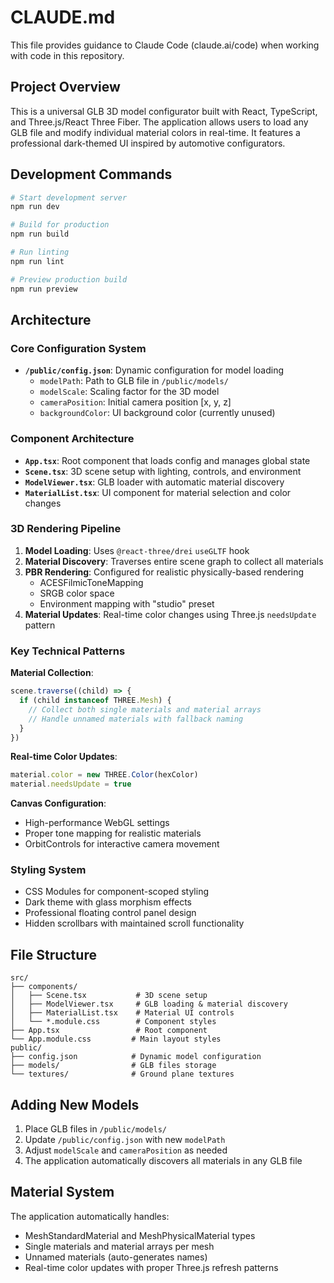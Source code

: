 # CLAUDE.md

This file provides guidance to Claude Code (claude.ai/code) when working with code in this repository.

## Project Overview

This is a universal GLB 3D model configurator built with React, TypeScript, and Three.js/React Three Fiber. The application allows users to load any GLB file and modify individual material colors in real-time. It features a professional dark-themed UI inspired by automotive configurators.

## Development Commands

```bash
# Start development server
npm run dev

# Build for production  
npm run build

# Run linting
npm run lint

# Preview production build
npm run preview
```

## Architecture

### Core Configuration System
- **`/public/config.json`**: Dynamic configuration for model loading
  - `modelPath`: Path to GLB file in `/public/models/`
  - `modelScale`: Scaling factor for the 3D model
  - `cameraPosition`: Initial camera position [x, y, z]
  - `backgroundColor`: UI background color (currently unused)

### Component Architecture
- **`App.tsx`**: Root component that loads config and manages global state
- **`Scene.tsx`**: 3D scene setup with lighting, controls, and environment
- **`ModelViewer.tsx`**: GLB loader with automatic material discovery
- **`MaterialList.tsx`**: UI component for material selection and color changes

### 3D Rendering Pipeline
1. **Model Loading**: Uses `@react-three/drei` `useGLTF` hook
2. **Material Discovery**: Traverses entire scene graph to collect all materials
3. **PBR Rendering**: Configured for realistic physically-based rendering
   - ACESFilmicToneMapping
   - SRGB color space
   - Environment mapping with "studio" preset
4. **Material Updates**: Real-time color changes using Three.js `needsUpdate` pattern

### Key Technical Patterns

**Material Collection**:
```typescript
scene.traverse((child) => {
  if (child instanceof THREE.Mesh) {
    // Collect both single materials and material arrays
    // Handle unnamed materials with fallback naming
  }
})
```

**Real-time Color Updates**:
```typescript
material.color = new THREE.Color(hexColor)
material.needsUpdate = true
```

**Canvas Configuration**:
- High-performance WebGL settings
- Proper tone mapping for realistic materials
- OrbitControls for interactive camera movement

### Styling System
- CSS Modules for component-scoped styling
- Dark theme with glass morphism effects
- Professional floating control panel design
- Hidden scrollbars with maintained scroll functionality

## File Structure
```
src/
├── components/
│   ├── Scene.tsx           # 3D scene setup
│   ├── ModelViewer.tsx     # GLB loading & material discovery
│   ├── MaterialList.tsx    # Material UI controls
│   └── *.module.css        # Component styles
├── App.tsx                 # Root component
└── App.module.css         # Main layout styles
public/
├── config.json            # Dynamic model configuration
├── models/                # GLB files storage
└── textures/              # Ground plane textures
```

## Adding New Models
1. Place GLB files in `/public/models/`
2. Update `/public/config.json` with new `modelPath`
3. Adjust `modelScale` and `cameraPosition` as needed
4. The application automatically discovers all materials in any GLB file

## Material System
The application automatically handles:
- MeshStandardMaterial and MeshPhysicalMaterial types
- Single materials and material arrays per mesh
- Unnamed materials (auto-generates names)
- Real-time color updates with proper Three.js refresh patterns